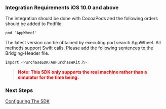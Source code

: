 
### Integration Requirements iOS 10.0 and above

The integration should be done with CocoaPods and the following orders should be added to Podfile.

```Objective-C 
pod 'AppWheel'
```

The latest version can be obtained by executing pod search AppWheel.
 All methods support Swift calls. Please add the following sentences to the Bridging-Header file.

```Objective-C 
import <PurchaseSDK/AWPurchaseKit.h>
```
>   <font color="red">**Note: This SDK only supports the real machine rather than a simulator for the time being.**</font> 

### Next Steps

[Configuring The SDK](/ConfiguringTheSDK/iOS)